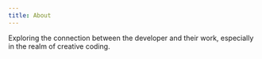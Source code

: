 ```yaml
---
title: About
---
```


Exploring the connection between the developer and their work, especially in the realm of creative coding.
